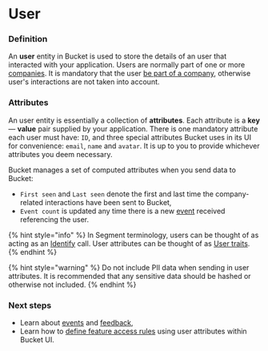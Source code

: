 # User

### Definition

An **user** entity in Bucket is used to store the details of an user that interacted with your application. Users are normally part of one or more [companies](company.md). It is mandatory that the user [be part of a company](company.md#associating-with-users), otherwise user's interactions are not taken into account.

### Attributes

An user entity is essentially a collection of **attributes**. Each attribute is a **key** — **value** pair supplied by your application. There is one mandatory attribute each user must have: `ID`, and three special attributes Bucket uses in its UI for convenience: `email`, `name` and `avatar`. It is up to you to provide whichever attributes you deem necessary.

Bucket manages a set of computed attributes when you send data to Bucket:

* `First seen` and `Last seen` denote the first and last time the company-related interactions have been sent to Bucket,
* `Event count` is updated any time there is a new [event](event.md) received referencing the user.

{% hint style="info" %}
In Segment terminology, users can be thought of as acting as an [Identify](https://segment.com/docs/connections/spec/identify/) call. User attributes can be thought of as [User traits](https://segment.com/docs/connections/spec/identify/#custom-traits).
{% endhint %}

{% hint style="warning" %}
Do not include PII data when sending in user attributes. It is recommended that any sensitive data should be hashed or otherwise not included.
{% endhint %}

### Next steps

* Learn about [events](event.md) and [feedback](feedback.md),
* Learn how to [define feature access rules](../../product-handbook/feature-rollouts/feature-targeting-rules.md) using user attributes within Bucket UI.
